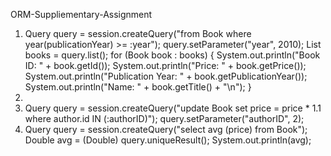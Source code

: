 ORM-Suppliementary-Assignment

1)  Query query = session.createQuery("from Book where year(publicationYear)  >= :year");
    query.setParameter("year", 2010);
    List<Book> books = query.list();
    for (Book book : books) {
       System.out.println("Book ID: " + book.getId());
       System.out.println("Price: " + book.getPrice());
       System.out.println("Publication Year: " + book.getPublicationYear());
       System.out.println("Name: " + book.getTitle() + "\n");
    }
2) 
3) Query query = session.createQuery("update Book set price = price * 1.1 where author.id IN (:authorID)");
   query.setParameter("authorID", 2);
4) Query query = session.createQuery("select avg (price) from Book");
   Double avg = (Double) query.uniqueResult();
   System.out.println(avg);